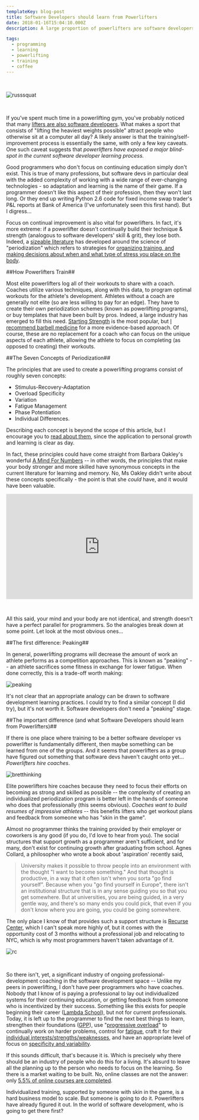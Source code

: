 ```yaml
---
templateKey: blog-post
title: Software Developers should learn from Powerlifters
date: 2018-01-16T15:04:10.000Z
description: A large proportion of powerlifters are software developers.  While there are a number of similarites between programming and powerlifting, the likeliest reason for the overlap is because of how similar the training process is. But the differences are more interesting, because that's where an untapped market can reveal itself.

tags:
  - programming
  - learning
  - powerlifting
  - training
  - coffee
---
```


<br />

![russsquat](/img/russsquat.jpg)

<br />

If you've spent much time in a powerlifting gym, you've probably noticed that many [lifters are also software developers](https://www.reponestrength.com/).  What makes a sport that consists of "lifting the heaviest weights possible" attract people who otherwise sit at a computer all day?  A likely answer is that the training/self-improvement process is essentially the same, with only a few key caveats.  One such caveat suggests that *powerlifters have exposed a major blind-spot in the current software developer learning process.*

Good programmers who don't focus on continuing education simply don't exist.  This is true of many professions, but software devs in particular deal with the added complexity of working with a wide range of ever-changing technologies - so adaptation and learning is the name of their game.  If a programmer doesn't like this aspect of their profession, then they won't last long.  Or they end up writing Python 2.6 code for fixed income swap trader's P&L reports at Bank of America (I've unfortunately seen this first hand).  But I digress...

Focus on continual improvement is also vital for powerlifters.  In fact, it's more extreme: if a powerlifter doesn't continually build their technique & strength (analogous to software developers' skill & grit), they lose both.  Indeed, a [sizeable literature](https://www.strongerbyscience.com/mass/) has developed around the science of "periodization" which refers to strategies for [organizing training, and making decisions about when and what type of stress you place on the body](https://www.jtsstrength.com/periodization-powerlifting-definitive-guide/).

##How Powerlifters Train##

Most elite powerlifters log all of their workouts to share with a coach. Coaches utilize various techniques, along with this data, to program optimal workouts for the athlete's development. Athletes without a coach are generally not elite (so are less willing to pay for an edge).  They have to create their own periodization schemes (known as powerlifting programs), or buy templates that have been built by pros.  Indeed, a large industry has emerged to fill this need.  [Starting Strength](https://startingstrength.com/about) is the most popular, but [I recommend barbell medicine](https://www.barbellmedicine.com/product-category/downloadable-templates/) for a more evidence-based approach.  Of course, these are no replacement for a coach who can focus on the unique aspects of each athlete, allowing the athlete to focus on completing (as opposed to creating) their workouts.

##The Seven Concepts of Periodization##

The principles that are used to create a powerlifting programs consist of roughly seven concepts: 
* Stimulus-Recovery-Adaptation 
* Overload Specificity
* Variation
* Fatigue Management
* Phase Potentiation
* Individual Differences.  

Describing each concept is beyond the scope of this article, but I encourage you to [read about them](https://www.jtsstrength.com/periodization-powerlifting-definitive-guide/), since the application to personal growth and learning is clear as day.

In fact, these principles could have come straight from Barbara Oakley's wonderful [A Mind For Numbers](https://www.amazon.com/Mind-Numbers-Science-Flunked-Algebra-ebook/dp/B00G3L19ZU) -- in other words, the principles that make your body stronger and more skilled have synonymous concepts in the current literature for learning and memory.  No, Ms Oakley didn't write about these concepts specifically - the point is that she *could* have, and it would have been valuable.


<div style="position:relative;width:100%;height:0;padding-bottom:56.25%">
  <iframe style="position:absolute;top:0;left:0;width:100%;height:100%;" src="https://www.youtube.com/embed/uHdTLMuV9do" frameborder="0" allow="accelerometer; autoplay; encrypted-media; gyroscope; picture-in-picture" allowfullscreen ></iframe>
</div>

&nbsp;

All this said, your mind and your body are not identical, and strength doesn't have a perfect parallel for programmers.  So the analogies break down at some point.  Let look at the most obvious ones...

##The first difference: Peaking##

In general, powerlifting programs will decrease the amount of work an athlete performs as a competition approaches.  This is known as "peaking" -- an athlete sacrifices some fitness in exchange for lower fatigue.  When done correctly, this is a trade-off worth making:  

![peaking](/img/peaking.jpg)

It's not clear that an appropriate analogy can be drawn to software development learning practices.  I could try to find a similar concept (I did try), but it's not worth it.  Software developers don't need a "peaking" stage.

##The important difference (and what Software Developers should learn from Powerlifters)##

If there is one place where training to be a better software developer vs powerlifter is fundamentally different, then maybe something can be learned from one of the groups.   And it seems that powerlifters as a group have figured out something that software devs haven't caught onto yet... *Powerlifters hire coaches*.

![bretthinking](/img/bretthinking.jpg)

Elite powerlifters hire coaches because they need to focus their efforts on becoming as strong and skilled as possible -- the complexity of creating an individualized periodization program is better left in the hands of someone who does that professionally (this seems obvious).  *Coaches want to build resumes of impressive athletes* -- this benefits lifters who get workout plans and feedback from someone who has "skin in the game".

Almost no programmer thinks the training provided by their employer or coworkers is any good (if you do, I'd love to hear from you).  The social structures that support growth as a programmer aren't sufficient, and for many, don't exist for continuing growth after graduating from school.  Agnes Collard, a philosopher who wrote a book about 'aspiration' recently said, 
>University makes it possible to throw people into an environment with the thought "I want to become something." And that thought is productive, in a way that it often isn't when you sorta "go find yourself". Because when you "go find yourself in Europe", there isn't an institutional structure that is in any sense guiding you so that you get somewhere. But at universities, you are being guided, in a very gentle way, and there's so many ends you could pick, that even if you don't know where you are going, you could be going somewhere.

The only place I know of that provides such a support structure is [Recurse Center](https://www.recurse.com/), which I can't speak more highly of, but it comes with the opportunity cost of 3 months without a professional job and relocating to NYC, which is why most programmers haven't taken advantage of it.  

![rc](/img/rc.jpg)

<br />

So there isn't, yet, a significant industry of ongoing professional-development coaching in the software development space -- Unlike my peers in powerlifting, I don't have peer programmers who have coaches.  Nobody that I know of is paying a professional to lay out individualized systems for their continuing education, or getting feedback from someone who is incentivized by their success.  Something like this exists for people beginning their career ([Lambda School](https://lambdaschool.com/)), but not for current professionals.  Today, it is left up to the programmer to find the next best things to learn, strengthen their foundations ([GPP](https://barbend.com/general-physical-preparedness/)), use "[progressive overload](https://www.jtsstrength.com/smart-training-is-hard-training-the-principle-of-overload/)" to continually work on harder problems, control for [fatigue](https://www.jtsstrength.com/fatigue-explained/), craft it for their [individual interests/strengths/weaknesses](https://www.jtsstrength.com/scientific-principles-of-weightlifting-individual-differences/), and have an appropriate level of focus on [specificity and variability](https://www.barbellmedicine.com/the-pendulum-of-specifity-in-application-part-i/).

If this sounds difficult, that's because it is.  Which is precisely why there should be an industry of people who do this for a living.  It's absurd to leave all the planning up to the person who needs to focus on the learning.  So there is a market waiting to be built.  No, online classes are not the answer: only [5.5% of online courses are completed](https://blog.edx.org/study-moocs-offers-insights-online-learner-engagement-behavior).

Individualized training, supported by someone with skin in the game, is a hard business model to scale.  But someone is going to do it.  Powerlifters have already figured it out. In the world of software development, who is going to get there first?